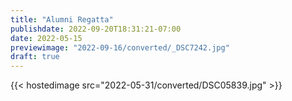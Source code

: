 ```yaml
---
title: "Alumni Regatta"
publishdate: 2022-09-20T18:31:21-07:00
date: 2022-05-15
previewimage: "2022-09-16/converted/_DSC7242.jpg"
draft: true
---
```


{{< hostedimage src="2022-05-31/converted/DSC05839.jpg" >}}